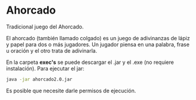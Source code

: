 # Ahorcado
Tradicional juego del Ahorcado.

El ahorcado (también llamado colgado) es un juego de adivinanzas de lápiz y papel para dos o más jugadores. 
Un jugador piensa en una palabra, frase u oración y el otro trata de adivinarla.

En la carpeta **exec's** se puede descargar el .jar y el .exe (no requiere instalación).
Para ejecutar el jar:
``` sh
java -jar ahorcado2.0.jar
```
Es posible que necesite darle permisos de ejecución.
